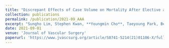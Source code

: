 ```yaml
---
title: "Discrepant Effects of Case Volume on Mortality After Elective and Ruptured Abdominal Aortic Aneurysm Repair"
collection: publications
permalink: /publication/2021-09_AAA
excerpt: "Sungho Lim, Stephen Kwan, **Youngmin Cho**, Taeyoung Park, Benjamin Colvard, Alexandre d'Audiffret, Vikram Kashyap, Jae S Cho"
date: 2021-09-01
venue: 'Journal of Vascular Surgery'
paperurl: 'https://www.jvascsurg.org/article/S0741-5214(21)01106-X/fulltext'
---
```

